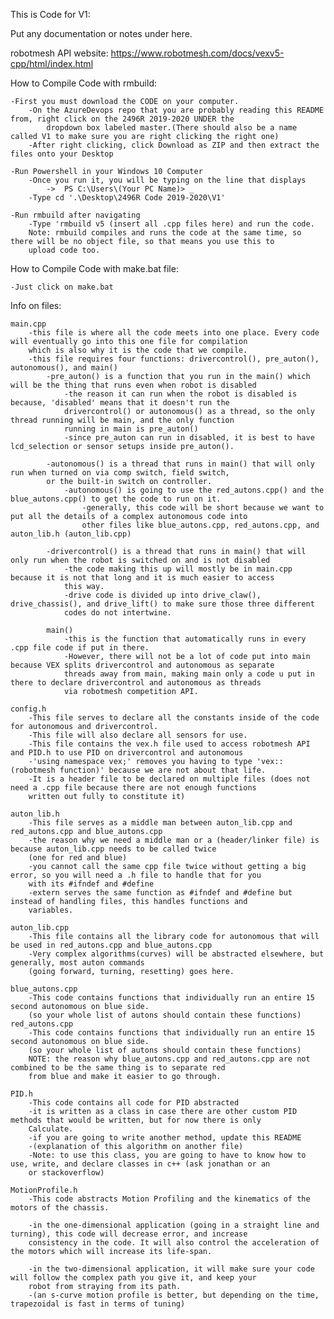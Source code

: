 This is Code for V1:

Put any documentation or notes under here.

robotmesh API website:
https://www.robotmesh.com/docs/vexv5-cpp/html/index.html

How to Compile Code with rmbuild:
    
    -First you must download the CODE on your computer.
        -On the AzureDevops repo that you are probably reading this README from, right click on the 2496R 2019-2020 UNDER the
            dropdown box labeled master.(There should also be a name called V1 to make sure you are right clicking the right one)
        -After right clicking, click Download as ZIP and then extract the files onto your Desktop

    -Run Powershell in your Windows 10 Computer
        -Once you run it, you will be typing on the line that displays
            ->  PS C:\Users\(Your PC Name)> _
        -Type cd '.\Desktop\2496R Code 2019-2020\V1'
    
    -Run rmbuild after navigating
        -Type 'rmbuild v5 (insert all .cpp files here) and run the code.
        Note: rmbuild compiles and runs the code at the same time, so there will be no object file, so that means you use this to 
        upload code too.

How to Compile Code with make.bat file:

    -Just click on make.bat

Info on files:

    main.cpp 
        -this file is where all the code meets into one place. Every code will eventually go into this one file for compilation
        which is also why it is the code that we compile.
        -this file requires four functions: drivercontrol(), pre_auton(), autonomous(), and main()
            -pre_auton() is a function that you run in the main() which will be the thing that runs even when robot is disabled
                -the reason it can run when the robot is disabled is because, 'disabled' means that it doesn't run the 
                drivercontrol() or autonomous() as a thread, so the only thread running will be main, and the only function 
                running in main is pre_auton()
                -since pre_auton can run in disabled, it is best to have lcd_selection or sensor setups inside pre_auton().

            -autonomous() is a thread that runs in main() that will only run when turned on via comp switch, field switch, 
            or the built-in switch on controller.
                -autonomous() is going to use the red_autons.cpp() and the blue_autons.cpp() to get the code to run on it.
                    -generally, this code will be short because we want to put all the details of a complex autonomous code into 
                    other files like blue_autons.cpp, red_autons.cpp, and auton_lib.h (auton_lib.cpp)

            -drivercontrol() is a thread that runs in main() that will only run when the robot is switched on and is not disabled
                -the code making this up will mostly be in main.cpp because it is not that long and it is much easier to access 
                this way.
                -drive code is divided up into drive_claw(), drive_chassis(), and drive_lift() to make sure those three different 
                codes do not intertwine. 

            main()
                -this is the function that automatically runs in every .cpp file code if put in there.
                -However, there will not be a lot of code put into main because VEX splits drivercontrol and autonomous as separate
                threads away from main, making main only a code u put in there to declare drivercontrol and autonomous as threads 
                via robotmesh competition API.

    config.h
        -This file serves to declare all the constants inside of the code for autonomous and drivercontrol.
        -This file will also declare all sensors for use.
        -This file contains the vex.h file used to access robotmesh API and PID.h to use PID on drivercontrol and autonomous
        -'using namespace vex;' removes you having to type 'vex::(robotmesh function)' because we are not about that life.
        -It is a header file to be declared on multiple files (does not need a .cpp file because there are not enough functions 
        written out fully to constitute it)

    auton_lib.h
        -This file serves as a middle man between auton_lib.cpp and red_autons.cpp and blue_autons.cpp
        -the reason why we need a middle man or a (header/linker file) is because auton_lib.cpp needs to be called twice 
        (one for red and blue)
        -you cannot call the same cpp file twice without getting a big error, so you will need a .h file to handle that for you 
        with its #ifndef and #define
        -extern serves the same function as #ifndef and #define but instead of handling files, this handles functions and 
        variables.

    auton_lib.cpp
        -This file contains all the library code for autonomous that will be used in red_autons.cpp and blue_autons.cpp
        -Very complex algorithms(curves) will be abstracted elsewhere, but generally, most auton commands
        (going forward, turning, resetting) goes here.

    blue_autons.cpp
        -This code contains functions that individually run an entire 15 second autonomous on blue side. 
        (so your whole list of autons should contain these functions)
    red_autons.cpp
        -This code contains functions that individually run an entire 15 second autonomous on blue side. 
        (so your whole list of autons should contain these functions)
        NOTE: the reason why blue_autons.cpp and red_autons.cpp are not combined to be the same thing is to separate red 
        from blue and make it easier to go through. 

    PID.h
        -This code contains all code for PID abstracted
        -it is written as a class in case there are other custom PID methods that would be written, but for now there is only 
        Calculate.
        -if you are going to write another method, update this README
        -(explanation of this algorithm on another file)
        -Note: to use this class, you are going to have to know how to use, write, and declare classes in c++ (ask jonathan or an 
        or stackoverflow)

    MotionProfile.h
        -This code abstracts Motion Profiling and the kinematics of the motors of the chassis.
        
        -in the one-dimensional application (going in a straight line and turning), this code will decrease error, and increase 
        consistency in the code. It will also control the acceleration of the motors which will increase its life-span.
        
        -in the two-dimensional application, it will make sure your code will follow the complex path you give it, and keep your 
        robot from straying from its path. 
        -(an s-curve motion profile is better, but depending on the time, trapezoidal is fast in terms of tuning)


            
